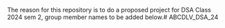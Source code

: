 The reason for this repository is to do a proposed project for DSA Class 2024 sem 2, group member names to be added below.# ABCDLV_DSA_24
